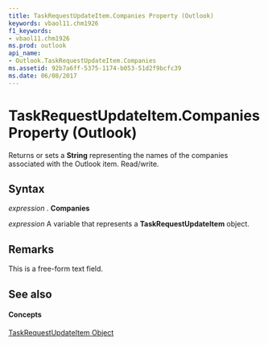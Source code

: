 ```yaml
---
title: TaskRequestUpdateItem.Companies Property (Outlook)
keywords: vbaol11.chm1926
f1_keywords:
- vbaol11.chm1926
ms.prod: outlook
api_name:
- Outlook.TaskRequestUpdateItem.Companies
ms.assetid: 92b7a6ff-5375-1174-b053-51d2f9bcfc39
ms.date: 06/08/2017
---
```



# TaskRequestUpdateItem.Companies Property (Outlook)

Returns or sets a **String** representing the names of the companies associated with the Outlook item. Read/write.


## Syntax

 _expression_ . **Companies**

 _expression_ A variable that represents a **TaskRequestUpdateItem** object.


## Remarks

This is a free-form text field. 


## See also


#### Concepts


[TaskRequestUpdateItem Object](taskrequestupdateitem-object-outlook.md)

